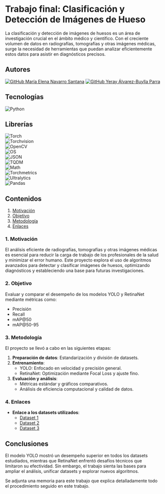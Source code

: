 # Trabajo final: Clasificación y Detección de Imágenes de Hueso

La clasificación y detección de imágenes de huesos es un área de investigación 
crucial en el ámbito médico y científico. Con el creciente volumen de datos en 
radiografías, tomografías y otras imágenes médicas, surge la necesidad de 
herramientas que puedan analizar eficientemente estos datos para asistir en 
diagnósticos precisos. 

## Autores
[![GitHub María Elena Navarro Santana](https://img.shields.io/badge/GitHub-Elena%20Navarro-red?style=flat&logo=github)](https://github.com/ElenaaNavarroo)
[![GitHub Yeray Álvarez-Buylla Parra](https://img.shields.io/badge/GitHub-Yeray%20Álvarez-blue?style=flat&logo=github)](https://github.com/yabpenserio)

## Tecnologías 
![Python](https://img.shields.io/badge/Python-3776AB?style=flat&logo=python&logoColor=white)

## Librerías
![Torch](https://img.shields.io/badge/Torch-EE4C2C?style=flat&logo=pytorch&logoColor=white)  
![Torchvision](https://img.shields.io/badge/Torchvision-FF6F00?style=flat&logo=pytorch&logoColor=white)  
![OpenCV](https://img.shields.io/badge/OpenCV-5C3EE8?style=flat&logo=opencv&logoColor=white)  
![OS](https://img.shields.io/badge/OS-000000?style=flat&logo=linux&logoColor=white)  
![JSON](https://img.shields.io/badge/JSON-5E60CE?style=flat&logo=json&logoColor=white)  
![TQDM](https://img.shields.io/badge/TQDM-FFD43B?style=flat&logo=python&logoColor=white)  
![Math](https://img.shields.io/badge/Math-4CAF50?style=flat&logo=python&logoColor=white)  
![Torchmetrics](https://img.shields.io/badge/Torchmetrics-2196F3?style=flat&logo=pytorch&logoColor=white)  
![Ultralytics](https://img.shields.io/badge/Ultralytics-FF5722?style=flat&logo=python&logoColor=white)  
![Pandas](https://img.shields.io/badge/Pandas-150458?style=flat&logo=pandas&logoColor=white)   

## Contenidos
1. [Motivación](#1-motivación)
2. [Objetivo](#2-objetivo)
3. [Metodología](#3-metodología)
4. [Enlaces](#4-enlaces)

### 1. Motivación
El análisis eficiente de radiografías, tomografías y otras imágenes médicas es esencial para reducir la carga de trabajo de los profesionales de la salud y minimizar el error humano. Este proyecto explora el uso de algoritmos avanzados para detectar y clasificar imágenes de huesos, optimizando diagnósticos y estableciendo una base para futuras investigaciones.

### 2. Objetivo
Evaluar y comparar el desempeño de los modelos YOLO y RetinaNet mediante métricas como:
- Precisión
- Recall
- mAP@50
- mAP@50-95

### 3. Metodología
El proyecto se llevó a cabo en las siguientes etapas:
1. **Preparación de datos**: Estandarización y división de datasets.
2. **Entrenamiento**:
   - YOLO: Enfocado en velocidad y precisión general.
   - RetinaNet: Optimización mediante Focal Loss y ajuste fino.
3. **Evaluación y análisis**:
   - Métricas estándar y gráficos comparativos.
   - Análisis de eficiencia computacional y calidad de datos.

### 4. Enlaces

- **Enlace a los datasets utilizados**:
  - [Dataset 1](https://universe.roboflow.com/uet-taxila-2fk6f/bone-fracture-28rd8/dataset/1)
  - [Dataset 2](https://universe.roboflow.com/inteligencia-computacional-e1utb/bone-only-fracture-detection)
  - [Dataset 3](https://universe.roboflow.com/bonez/wrist-junk)

## Conclusiones
El modelo YOLO mostró un desempeño superior en todos los datasets estudiados, mientras que RetinaNet enfrentó desafíos técnicos que limitaron su efectividad. Sin embargo, el trabajo sienta las bases para ampliar el análisis, unificar datasets y explorar nuevos algoritmos.

Se adjunta una memoria para este trabajo que explica detalladamente todo el procedimiento seguido en este trabajo.
